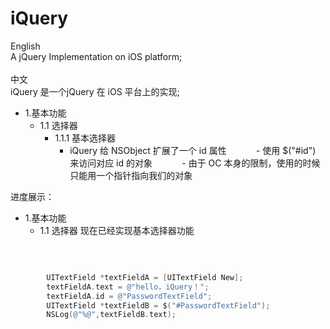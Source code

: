 # iQuery
English</br>
A jQuery Implementation on iOS platform; </br>
</br>
中文</br>
iQuery 是一个jQuery 在 iOS 平台上的实现;</br>
- 1.基本功能
    - 1.1 选择器
        - 1.1.1 基本选择器
            - iQuery 给 NSObject 扩展了一个 id 属性 
            - 使用 $("#id") 来访问对应 id 的对象
            - 由于 OC 本身的限制，使用的时候只能用一个指针指向我们的对象

进度展示：
- 1.基本功能
    - 1.1 选择器
          现在已经实现基本选择器功能
</br>

```objective-C (type)

        UITextField *textFieldA = [UITextField New];
        textFieldA.text = @"hello，iQuery！";
        textFieldA.id = @"PasswordTextField";
        UITextField *textFieldB = $("#PasswordTextField");
        NSLog(@"%@",textFieldB.text);
       
```

